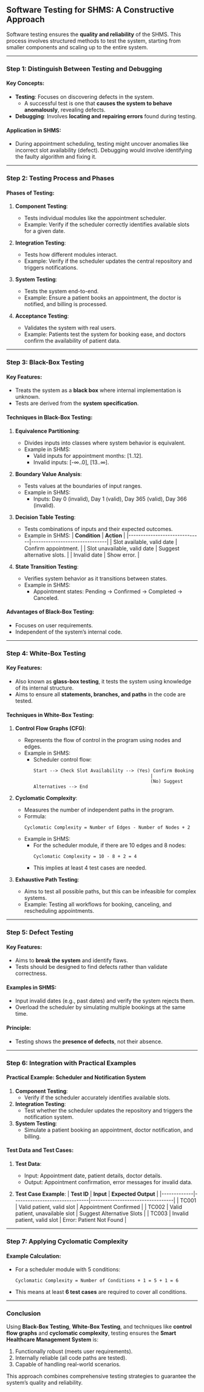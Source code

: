 ## **Software Testing for SHMS: A Constructive Approach**

Software testing ensures the **quality and reliability** of the SHMS. This process involves structured methods to test the system, starting from smaller components and scaling up to the entire system. 

---

### **Step 1: Distinguish Between Testing and Debugging**

#### **Key Concepts**:
- **Testing**: Focuses on discovering defects in the system.
  - A successful test is one that **causes the system to behave anomalously**, revealing defects.
- **Debugging**: Involves **locating and repairing errors** found during testing.

#### **Application in SHMS**:
- During appointment scheduling, testing might uncover anomalies like incorrect slot availability (defect). Debugging would involve identifying the faulty algorithm and fixing it.

---

### **Step 2: Testing Process and Phases**

#### **Phases of Testing**:
1. **Component Testing**:
   - Tests individual modules like the appointment scheduler.
   - Example: Verify if the scheduler correctly identifies available slots for a given date.

2. **Integration Testing**:
   - Tests how different modules interact.
   - Example: Verify if the scheduler updates the central repository and triggers notifications.

3. **System Testing**:
   - Tests the system end-to-end.
   - Example: Ensure a patient books an appointment, the doctor is notified, and billing is processed.

4. **Acceptance Testing**:
   - Validates the system with real users.
   - Example: Patients test the system for booking ease, and doctors confirm the availability of patient data.

---

### **Step 3: Black-Box Testing**

#### **Key Features**:
- Treats the system as a **black box** where internal implementation is unknown.
- Tests are derived from the **system specification**.

#### **Techniques in Black-Box Testing**:
1. **Equivalence Partitioning**:
   - Divides inputs into classes where system behavior is equivalent.
   - Example in SHMS:
     - Valid inputs for appointment months: [1..12].
     - Invalid inputs: [-∞..0], [13..∞].

2. **Boundary Value Analysis**:
   - Tests values at the boundaries of input ranges.
   - Example in SHMS:
     - Inputs: Day 0 (invalid), Day 1 (valid), Day 365 (valid), Day 366 (invalid).

3. **Decision Table Testing**:
   - Tests combinations of inputs and their expected outcomes.
   - Example in SHMS:
     | **Condition**                | **Action**                    |
     |------------------------------|-------------------------------|
     | Slot available, valid date   | Confirm appointment.          |
     | Slot unavailable, valid date | Suggest alternative slots.    |
     | Invalid date                 | Show error.                   |

4. **State Transition Testing**:
   - Verifies system behavior as it transitions between states.
   - Example in SHMS:
     - Appointment states: Pending → Confirmed → Completed → Canceled.

#### **Advantages of Black-Box Testing**:
- Focuses on user requirements.
- Independent of the system’s internal code.

---

### **Step 4: White-Box Testing**

#### **Key Features**:
- Also known as **glass-box testing**, it tests the system using knowledge of its internal structure.
- Aims to ensure all **statements, branches, and paths** in the code are tested.

#### **Techniques in White-Box Testing**:
1. **Control Flow Graphs (CFG)**:
   - Represents the flow of control in the program using nodes and edges.
   - Example in SHMS:
     - Scheduler control flow:
       ```plaintext
       Start --> Check Slot Availability --> (Yes) Confirm Booking
                                                  |
                                                  (No) Suggest Alternatives --> End
       ```

2. **Cyclomatic Complexity**:
   - Measures the number of independent paths in the program.
   - Formula: 
     ```
     Cyclomatic Complexity = Number of Edges - Number of Nodes + 2
     ```
   - Example in SHMS:
     - For the scheduler module, if there are 10 edges and 8 nodes:
       ```
       Cyclomatic Complexity = 10 - 8 + 2 = 4
       ```
     - This implies at least 4 test cases are needed.

3. **Exhaustive Path Testing**:
   - Aims to test all possible paths, but this can be infeasible for complex systems.
   - Example: Testing all workflows for booking, canceling, and rescheduling appointments.

---

### **Step 5: Defect Testing**

#### **Key Features**:
- Aims to **break the system** and identify flaws.
- Tests should be designed to find defects rather than validate correctness.

#### **Examples in SHMS**:
- Input invalid dates (e.g., past dates) and verify the system rejects them.
- Overload the scheduler by simulating multiple bookings at the same time.

#### **Principle**:
- Testing shows the **presence of defects**, not their absence.

---

### **Step 6: Integration with Practical Examples**

#### **Practical Example: Scheduler and Notification System**
1. **Component Testing**:
   - Verify if the scheduler accurately identifies available slots.
2. **Integration Testing**:
   - Test whether the scheduler updates the repository and triggers the notification system.
3. **System Testing**:
   - Simulate a patient booking an appointment, doctor notification, and billing.

#### **Test Data and Test Cases**:
1. **Test Data**:
   - Input: Appointment date, patient details, doctor details.
   - Output: Appointment confirmation, error messages for invalid data.

2. **Test Case Example**:
   | **Test ID** | **Input**                     | **Expected Output**             |
   |-------------|-------------------------------|----------------------------------|
   | TC001       | Valid patient, valid slot     | Appointment Confirmed           |
   | TC002       | Valid patient, unavailable slot | Suggest Alternative Slots      |
   | TC003       | Invalid patient, valid slot   | Error: Patient Not Found        |

---

### **Step 7: Applying Cyclomatic Complexity**

#### **Example Calculation**:
- For a scheduler module with 5 conditions:
  ```
  Cyclomatic Complexity = Number of Conditions + 1 = 5 + 1 = 6
  ```
- This means at least **6 test cases** are required to cover all conditions.

---

### **Conclusion**

Using **Black-Box Testing**, **White-Box Testing**, and techniques like **control flow graphs** and **cyclomatic complexity**, testing ensures the **Smart Healthcare Management System** is:
1. Functionally robust (meets user requirements).
2. Internally reliable (all code paths are tested).
3. Capable of handling real-world scenarios.

This approach combines comprehensive testing strategies to guarantee the system’s quality and reliability.

